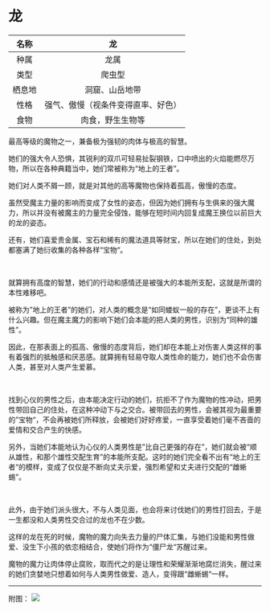 # 龙

|名称|龙|
|:-:|:-:|
|种属|龙属|
|类型|爬虫型|
|栖息地|洞窟、山岳地带|
|性格|强气、傲慢（视条件变得直率、好色）|
|食物|肉食，野生生物等|

最高等级的魔物之一，兼备极为强韧的肉体与极高的智慧。

她们的强大令人恐惧，其锐利的双爪可轻易扯裂钢铁，口中喷出的火焰能燃尽万物，所以在各种典籍当中，她们常被称为“地上的王者”。

她们对人类不屑一顾，就是对其他的高等魔物也保持着孤高，傲慢的态度。

虽然受魔主力量的影响而变成了女性的姿态，但因为她们拥有与生俱来的强大魔力，所以并没有被魔主的力量完全侵蚀，能够在短时间内回复成魔王换位以前巨大的龙的姿态。

还有，她们喜爱贵金属、宝石和稀有的魔法道具等财宝，所以在她们的住处，到处都塞满了她衍收集的各种各样“宝物“。

<br>

就算拥有高度的智慧，她们的行动和感情还是被强大的本能所支配，这就是所谓的本性难移吧。

被称为”地上的王者”的她们，对人类的概念是“如同蝼蚁一般的存在”，更谈不上有什么兴趣。但在魔主魔力的影响下她们会本能的把人类的男性，识别为“同种的雄性”。

因此，在那表面上的孤高、傲慢的态度背后，她们却在本能上对伤害人类这样的事有着强烈的抵触感和厌恶感。就算拥有轻易夺取人类性命的能力，她们也不会伤害人类，甚至对人类产生爱慕。

<br>

找到心仪的男性之后，由本能决定行动的她们，抗拒不了作为魔物的性冲动，把男性带回自己的住处，在这种冲动下与之交合。被带回去的男性，会被其视为最重要的”宝物“，不会再被她们所释放，会被她们好好疼爱，一直享受着她们毫不吝啬的爱情和交合产生的快感。

另外，当她们本能地认为心仪的人类男性是”比自己更强的存在”，她们就会被“顺从雄性，和那个雄性交配生育”的本能所支配。这时的她们完全看不出有“地上的王者“的模样，变成了仅仅是不断向丈夫示爱，强烈希望和丈夫进行交配的“雌蜥蜴”。

<br>

此外，由于她们派头很大，不与人类见面，也会将来讨伐她们的男性打回去，于是一生都没和人类男性交合过的龙也不在少数。

这样的龙在死的时候，魔物的魔力向失去力量的尸体汇集，与她们没能和男性做爱、没生下小孩的依恋相结合，使她们将作为“僵尸龙“苏醒过来。

魔物的魔力让肉体停止腐败，取而代之的是让理性和荣耀渐渐地腐烂消失，醒过来的她们贪婪地只想着如何与人类男性做爱、造人，变得跟“雌蜥蜴“一样。

---

附图： ![](img/魔物娘图鉴I/214-215龙.jpg)